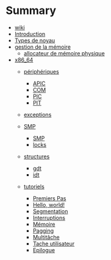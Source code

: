 # Summary
- [wiki](./wiki.md)
- [Introduction](./introduction.md)
- [Types de noyau](./types-de-kernel.md)
- [gestion de la mémoire]()
	- [allocateur de mémoire physique](allocateur-de-mémoire-physique.md)
- [x86_64](x86_64/index.md)
	- [périphériques]()
		- [APIC](x86_64/périphériques/APIC.md)
		- [COM](x86_64/périphériques/COM.md)
		- [PIC](x86_64/périphériques/PIC.md)
		- [PIT](x86_64/périphériques/PIT.md)
	- [exceptions](x86_64/exceptions.md)
	
	- [SMP]()
		- [SMP](x86_64/smp/SMP.md)
		- [locks](x86_64/smp/locks.md)
	- [structures]()
		- [gdt](x86_64/structures/GDT.md)
		- [idt](x86_64/structures/IDT.md)
	- [tutoriels]()
		- [Premiers Pas](x86_64/premiers-pas/00-introduction.md)
		- [Hello, world!](x86_64/premiers-pas/01-hello-world.md)
		- [Segmentation](x86_64/premiers-pas/02-segmentation.md)
		- [Interruptions](x86_64/premiers-pas/03-interuptions.md)
		- [Mémoire](x86_64/premiers-pas/04-memoire.md)
		- [Pagging](x86_64/premiers-pas/05-pagging.md)
		- [Multitâche](x86_64/premiers-pas/06-multitache.md)
		- [Tache utilisateur](x86_64/premiers-pas/06-tache-utilisateur.md)
		- [Epilogue](x86_64/premiers-pas/06-epilogue.md)
